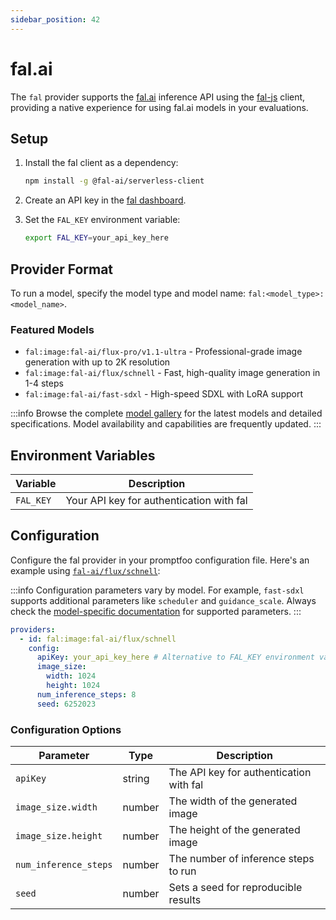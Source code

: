 ```yaml
---
sidebar_position: 42
---
```


# fal.ai

The `fal` provider supports the [fal.ai](https://fal.ai) inference API using the [fal-js](https://github.com/fal-ai/fal-js) client, providing a native experience for using fal.ai models in your evaluations.

## Setup

1. Install the fal client as a dependency:

   ```sh
   npm install -g @fal-ai/serverless-client
   ```

2. Create an API key in the [fal dashboard](https://fal.ai/dashboard/keys).
3. Set the `FAL_KEY` environment variable:

   ```sh
   export FAL_KEY=your_api_key_here
   ```

## Provider Format

To run a model, specify the model type and model name: `fal:<model_type>:<model_name>`.

### Featured Models

- `fal:image:fal-ai/flux-pro/v1.1-ultra` - Professional-grade image generation with up to 2K resolution
- `fal:image:fal-ai/flux/schnell` - Fast, high-quality image generation in 1-4 steps
- `fal:image:fal-ai/fast-sdxl` - High-speed SDXL with LoRA support

:::info
Browse the complete [model gallery](https://fal.ai/models) for the latest models and detailed specifications. Model availability and capabilities are frequently updated.
:::

## Environment Variables

| Variable  | Description                              |
| --------- | ---------------------------------------- |
| `FAL_KEY` | Your API key for authentication with fal |

## Configuration

Configure the fal provider in your promptfoo configuration file. Here's an example using [`fal-ai/flux/schnell`](https://fal.ai/models/fal-ai/flux/schnell):

:::info
Configuration parameters vary by model. For example, `fast-sdxl` supports additional parameters like `scheduler` and `guidance_scale`. Always check the [model-specific documentation](https://fal.ai/models) for supported parameters.
:::

```yaml
providers:
  - id: fal:image:fal-ai/flux/schnell
    config:
      apiKey: your_api_key_here # Alternative to FAL_KEY environment variable
      image_size:
        width: 1024
        height: 1024
      num_inference_steps: 8
      seed: 6252023
```

### Configuration Options

| Parameter             | Type   | Description                             |
| --------------------- | ------ | --------------------------------------- |
| `apiKey`              | string | The API key for authentication with fal |
| `image_size.width`    | number | The width of the generated image        |
| `image_size.height`   | number | The height of the generated image       |
| `num_inference_steps` | number | The number of inference steps to run    |
| `seed`                | number | Sets a seed for reproducible results    |
